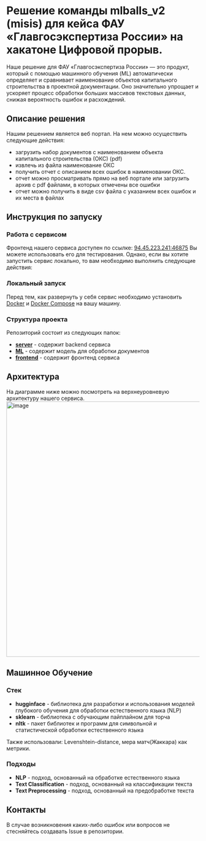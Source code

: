 # Решение команды mlballs_v2 (misis) для кейса ФАУ «Главгосэкспертиза России» на хакатоне Цифровой прорыв.

Наше решение для ФАУ «Главгосэкспертиза России» — это продукт, который с помощью машинного обучения (ML) автоматически определяет и сравнивает наименование объектов капитального строительства в проектной документации. Оно значительно упрощает и ускоряет процесс обработки больших массивов текстовых данных, снижая вероятность ошибок и расхождений.

## Описание решения

Нашим решением является веб портал. На нем можно осуществить следующие действия:

- загрузить набор документов с наименованием объекта капитального строительства (ОКС) (pdf)
- извлечь из файла наименование ОКС
- получить отчет с описанием всех ошибок в наименовании ОКС.
- отчет можно просматривать прямо на веб портале или загрузить архив с pdf файлами, в которых отмечены все ошибки
- отчет можно получить в виде csv файла с указанием всех ошибок и их места в файлах

## Инструкция по запуску

### Работа с сервисом

Фронтенд нашего сервиса доступен по ссылке:  [94.45.223.241:46875](http://94.45.223.241:46875)
Вы можете использовать его для тестирования. Однако, если вы хотите запустить сервис локально, то вам необходимо выполнить следующие действия:

### Локальный запуск

Перед тем, как развернуть у себя сервис необходимо установить [Docker](https://docs.docker.com/get-docker/) и [Docker Compose](https://docs.docker.com/compose/install) на вашу машину.

### Структура проекта

Репозиторий состоит из следующих папок:

- [**server**](/server/) - содержит backend сервиса
- [**ML**](/server/ml/) - содержит модель для обработки документов
- [**frontend**](/frontend/) - содержит фронтенд сервиса

## Архитектура

На диаграмме ниже можно посмотреть на верхнеуровневую архитектуру нашего сервиса.
<img width="665" alt="image" src="https://github.com/Sapf3ar/case1/assets/21103882/5198c22c-b46f-4ea7-ba66-b005bd3216f5">


## Машинное Обучение

### Стек

- **hugginface** - библиотека для разработки и использования моделей глубокого обучения для обработки естественного языка (NLP)
- **sklearn** - библиотека с обучающим пайплайном для торча
- **nltk** - пакет библиотек и программ для символьной и статистической обработки естественного языка

Также использовали: Levenshtein-distance, мера матч(Жаккара) как метрики.

  
### Подходы

- **NLP** - подход, основанный на обработке естественного языка
- **Text Classification** - подход, основанный на классификации текста
- **Text Preprocessing** - подход, основанный на предобработке текста

## Контакты

В случае возникновения каких-либо ошибок или вопросов не стесняйтесь создавать Issue в репозитории. 
  
